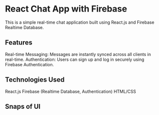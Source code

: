 # React Chat App with Firebase
This is a simple real-time chat application built using React.js and Firebase Realtime Database.

## Features
Real-time Messaging: Messages are instantly synced across all clients in real-time.
Authentication: Users can sign up and log in securely using Firebase Authentication.

## Technologies Used
React.js
Firebase (Realtime Database, Authentication)
HTML/CSS

## Snaps of UI
